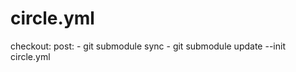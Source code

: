# circle.yml
checkout:
  post:
    - git submodule sync
    - git submodule update --init
circle.yml
